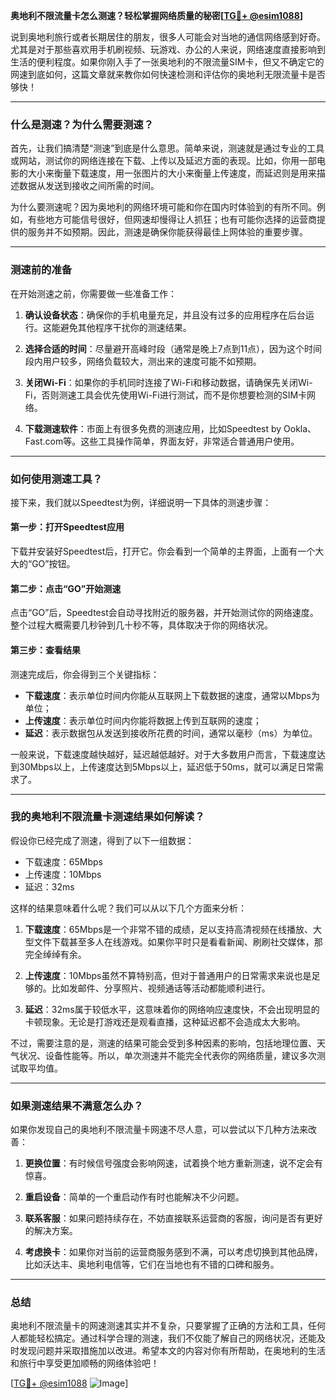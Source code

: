 **奥地利不限流量卡怎么测速？轻松掌握网络质量的秘密[[TG💪+ @esim1088](https://t.me/s/esim1088)]**

说到奥地利旅行或者长期居住的朋友，很多人可能会对当地的通信网络感到好奇。尤其是对于那些喜欢用手机刷视频、玩游戏、办公的人来说，网络速度直接影响到生活的便利程度。如果你刚入手了一张奥地利的不限流量SIM卡，但又不确定它的网速到底如何，这篇文章就来教你如何快速检测和评估你的奥地利无限流量卡是否够快！

---

### 什么是测速？为什么需要测速？

首先，让我们搞清楚“测速”到底是什么意思。简单来说，测速就是通过专业的工具或网站，测试你的网络连接在下载、上传以及延迟方面的表现。比如，你用一部电影的大小来衡量下载速度，用一张图片的大小来衡量上传速度，而延迟则是用来描述数据从发送到接收之间所需的时间。

为什么要测速呢？因为奥地利的网络环境可能和你在国内时体验到的有所不同。例如，有些地方可能信号很好，但网速却慢得让人抓狂；也有可能你选择的运营商提供的服务并不如预期。因此，测速是确保你能获得最佳上网体验的重要步骤。

---

### 测速前的准备

在开始测速之前，你需要做一些准备工作：

1. **确认设备状态**：确保你的手机电量充足，并且没有过多的应用程序在后台运行。这能避免其他程序干扰你的测速结果。
   
2. **选择合适的时间**：尽量避开高峰时段（通常是晚上7点到11点），因为这个时间段内用户较多，网络负载较大，测出来的速度可能不如预期。

3. **关闭Wi-Fi**：如果你的手机同时连接了Wi-Fi和移动数据，请确保先关闭Wi-Fi，否则测速工具会优先使用Wi-Fi进行测试，而不是你想要检测的SIM卡网络。

4. **下载测速软件**：市面上有很多免费的测速应用，比如Speedtest by Ookla、Fast.com等。这些工具操作简单，界面友好，非常适合普通用户使用。

---

### 如何使用测速工具？

接下来，我们就以Speedtest为例，详细说明一下具体的测速步骤：

#### 第一步：打开Speedtest应用
下载并安装好Speedtest后，打开它。你会看到一个简单的主界面，上面有一个大大的“GO”按钮。

#### 第二步：点击“GO”开始测速
点击“GO”后，Speedtest会自动寻找附近的服务器，并开始测试你的网络速度。整个过程大概需要几秒钟到几十秒不等，具体取决于你的网络状况。

#### 第三步：查看结果
测速完成后，你会得到三个关键指标：
- **下载速度**：表示单位时间内你能从互联网上下载数据的速度，通常以Mbps为单位；
- **上传速度**：表示单位时间内你能将数据上传到互联网的速度；
- **延迟**：表示数据包从发送到接收所花费的时间，通常以毫秒（ms）为单位。

一般来说，下载速度越快越好，延迟越低越好。对于大多数用户而言，下载速度达到30Mbps以上，上传速度达到5Mbps以上，延迟低于50ms，就可以满足日常需求了。

---

### 我的奥地利不限流量卡测速结果如何解读？

假设你已经完成了测速，得到了以下一组数据：
- 下载速度：65Mbps
- 上传速度：10Mbps
- 延迟：32ms

这样的结果意味着什么呢？我们可以从以下几个方面来分析：

1. **下载速度**：65Mbps是一个非常不错的成绩，足以支持高清视频在线播放、大型文件下载甚至多人在线游戏。如果你平时只是看看新闻、刷刷社交媒体，那完全绰绰有余。

2. **上传速度**：10Mbps虽然不算特别高，但对于普通用户的日常需求来说也是足够的。比如发邮件、分享照片、视频通话等活动都能顺利进行。

3. **延迟**：32ms属于较低水平，这意味着你的网络响应速度快，不会出现明显的卡顿现象。无论是打游戏还是观看直播，这种延迟都不会造成太大影响。

不过，需要注意的是，测速的结果可能会受到多种因素的影响，包括地理位置、天气状况、设备性能等。所以，单次测速并不能完全代表你的网络质量，建议多次测试取平均值。

---

### 如果测速结果不满意怎么办？

如果你发现自己的奥地利不限流量卡网速不尽人意，可以尝试以下几种方法来改善：

1. **更换位置**：有时候信号强度会影响网速，试着换个地方重新测速，说不定会有惊喜。

2. **重启设备**：简单的一个重启动作有时也能解决不少问题。

3. **联系客服**：如果问题持续存在，不妨直接联系运营商的客服，询问是否有更好的解决方案。

4. **考虑换卡**：如果你对当前的运营商服务感到不满，可以考虑切换到其他品牌，比如沃达丰、奥地利电信等，它们在当地也有不错的口碑和服务。

---

### 总结

奥地利不限流量卡的网速测速其实并不复杂，只要掌握了正确的方法和工具，任何人都能轻松搞定。通过科学合理的测速，我们不仅能了解自己的网络状况，还能及时发现问题并采取措施加以改进。希望本文的内容对你有所帮助，在奥地利的生活和旅行中享受更加顺畅的网络体验吧！

[[TG💪+ @esim1088](https://t.me/s/esim1088) ![Image](https://i.postimg.cc/4NQfJmqS/Snipaste-2025-05-13-00-14-12.png)]